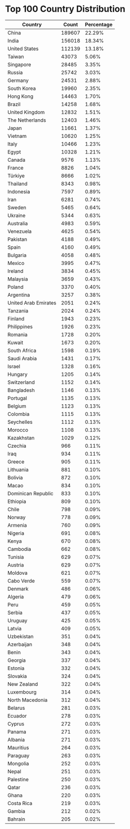 # Top 100 Country Distribution
| Country | Count | Percentage |
|----|----|----|
| China | 189607 | 22.29% |
| India | 156018 | 18.34% |
| United States | 112139 | 13.18% |
| Taiwan | 43073 | 5.06% |
| Singapore | 28485 | 3.35% |
| Russia | 25742 | 3.03% |
| Germany | 24531 | 2.88% |
| South Korea | 19960 | 2.35% |
| Hong Kong | 14463 | 1.70% |
| Brazil | 14258 | 1.68% |
| United Kingdom | 12832 | 1.51% |
| The Netherlands | 12403 | 1.46% |
| Japan | 11661 | 1.37% |
| Vietnam | 10620 | 1.25% |
| Italy | 10466 | 1.23% |
| Egypt | 10328 | 1.21% |
| Canada | 9576 | 1.13% |
| France | 8826 | 1.04% |
| Türkiye | 8666 | 1.02% |
| Thailand | 8343 | 0.98% |
| Indonesia | 7597 | 0.89% |
| Iran | 6281 | 0.74% |
| Sweden | 5465 | 0.64% |
| Ukraine | 5344 | 0.63% |
| Australia | 4983 | 0.59% |
| Venezuela | 4625 | 0.54% |
| Pakistan | 4188 | 0.49% |
| Spain | 4160 | 0.49% |
| Bulgaria | 4058 | 0.48% |
| Mexico | 3995 | 0.47% |
| Ireland | 3834 | 0.45% |
| Malaysia | 3659 | 0.43% |
| Poland | 3370 | 0.40% |
| Argentina | 3257 | 0.38% |
| United Arab Emirates | 2051 | 0.24% |
| Tanzania | 2024 | 0.24% |
| Finland | 1943 | 0.23% |
| Philippines | 1926 | 0.23% |
| Romania | 1728 | 0.20% |
| Kuwait | 1673 | 0.20% |
| South Africa | 1598 | 0.19% |
| Saudi Arabia | 1431 | 0.17% |
| Israel | 1328 | 0.16% |
| Hungary | 1205 | 0.14% |
| Switzerland | 1152 | 0.14% |
| Bangladesh | 1146 | 0.13% |
| Portugal | 1135 | 0.13% |
| Belgium | 1123 | 0.13% |
| Colombia | 1115 | 0.13% |
| Seychelles | 1112 | 0.13% |
| Morocco | 1108 | 0.13% |
| Kazakhstan | 1029 | 0.12% |
| Czechia | 966 | 0.11% |
| Iraq | 934 | 0.11% |
| Greece | 905 | 0.11% |
| Lithuania | 881 | 0.10% |
| Bolivia | 872 | 0.10% |
| Macao | 834 | 0.10% |
| Dominican Republic | 833 | 0.10% |
| Ethiopia | 809 | 0.10% |
| Chile | 798 | 0.09% |
| Norway | 778 | 0.09% |
| Armenia | 760 | 0.09% |
| Nigeria | 691 | 0.08% |
| Kenya | 670 | 0.08% |
| Cambodia | 662 | 0.08% |
| Tunisia | 629 | 0.07% |
| Austria | 629 | 0.07% |
| Moldova | 621 | 0.07% |
| Cabo Verde | 559 | 0.07% |
| Denmark | 486 | 0.06% |
| Algeria | 479 | 0.06% |
| Peru | 459 | 0.05% |
| Serbia | 437 | 0.05% |
| Uruguay | 425 | 0.05% |
| Latvia | 409 | 0.05% |
| Uzbekistan | 351 | 0.04% |
| Azerbaijan | 348 | 0.04% |
| Benin | 343 | 0.04% |
| Georgia | 337 | 0.04% |
| Estonia | 332 | 0.04% |
| Slovakia | 324 | 0.04% |
| New Zealand | 322 | 0.04% |
| Luxembourg | 314 | 0.04% |
| North Macedonia | 312 | 0.04% |
| Belarus | 281 | 0.03% |
| Ecuador | 278 | 0.03% |
| Cyprus | 272 | 0.03% |
| Panama | 271 | 0.03% |
| Albania | 271 | 0.03% |
| Mauritius | 264 | 0.03% |
| Paraguay | 263 | 0.03% |
| Mongolia | 252 | 0.03% |
| Nepal | 251 | 0.03% |
| Palestine | 250 | 0.03% |
| Qatar | 236 | 0.03% |
| Ghana | 220 | 0.03% |
| Costa Rica | 219 | 0.03% |
| Gambia | 212 | 0.02% |
| Bahrain | 205 | 0.02% |
